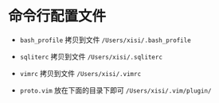 # 命令行配置文件

- `bash_profile` 拷贝到文件
`/Users/xisi/.bash_profile`

- `sqliterc` 拷贝到文件
`/Users/xisi/.sqliterc`

- `vimrc` 拷贝到文件
`/Users/xisi/.vimrc`

- `proto.vim` 放在下面的目录下即可
`/Users/xisi/.vim/plugin/`
